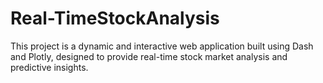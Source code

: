 # Real-TimeStockAnalysis
This project is a dynamic and interactive web application built using Dash and Plotly, designed to provide real-time stock market analysis and predictive insights.
